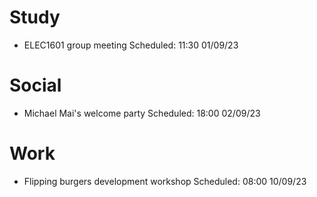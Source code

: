 # Study

- ELEC1601 group meeting Scheduled: 11:30 01/09/23

# Social

- Michael Mai's welcome party Scheduled: 18:00 02/09/23

# Work

- Flipping burgers development workshop Scheduled: 08:00 10/09/23
